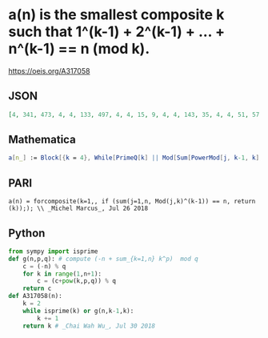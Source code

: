 # a\(n\) is the smallest composite k such that 1^\(k\-1\) \+ 2^\(k\-1\) \+ \.\.\. \+ n^\(k\-1\) \=\= n \(mod k\)\.
https://oeis.org/A317058
## JSON
```JSON
[4, 341, 473, 4, 4, 133, 497, 4, 4, 15, 9, 4, 4, 143, 35, 4, 4, 51, 57, 4, 4, 77, 253, 4, 4, 65, 9, 4, 4, 115, 155, 4, 4, 187, 35, 4, 4, 9, 247, 4, 4, 287, 2051, 4, 4, 15, 33, 4, 4, 35, 85, 4, 4, 9, 9, 4, 4, 551, 1711, 4, 4, 713, 21, 4, 4, 55, 77, 4, 4, 35, 35, 4]
```
## Mathematica
```Mathematica
a[n_] := Block[{k = 4}, While[PrimeQ[k] || Mod[Sum[PowerMod[j, k-1, k], {j, n}], k] != Mod[n, k], k++]; k]; Array[a, 72] (* _Giovanni Resta_, Jul 26 2018 *)
```
## PARI
```PARI
a(n) = forcomposite(k=1,, if (sum(j=1,n, Mod(j,k)^(k-1)) == n, return (k));); \\ _Michel Marcus_, Jul 26 2018
```
## Python
```Python
from sympy import isprime
def g(n,p,q): # compute (-n + sum_{k=1,n} k^p)  mod q
    c = (-n) % q
    for k in range(1,n+1):
        c = (c+pow(k,p,q)) % q
    return c
def A317058(n):
    k = 2
    while isprime(k) or g(n,k-1,k):
        k += 1
    return k # _Chai Wah Wu_, Jul 30 2018
```
